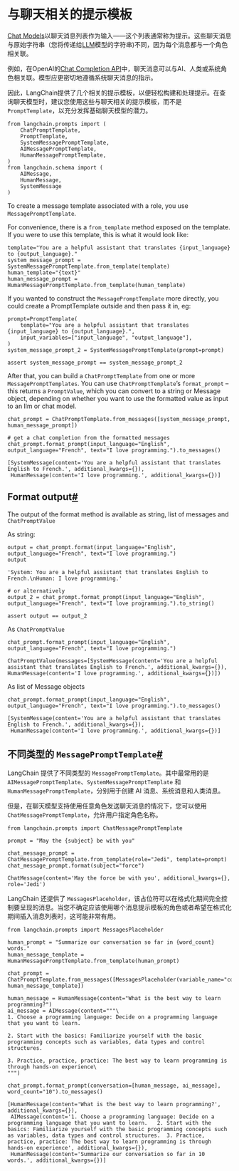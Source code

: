 与聊天相关的提示模板
====


[Chat Models](../models/chat)以聊天消息列表作为输入——这个列表通常称为提示。这些聊天消息与原始字符串（您将传递给[LLM](../models/llms)模型的字符串)不同，因为每个消息都与一个角色相关联。

例如，在OpenAI的[Chat Completion API](https://platform.openai.com/docs/guides/chat/introduction)中，聊天消息可以与AI、人类或系统角色相关联。模型应更密切地遵循系统聊天消息的指示。

因此，LangChain提供了几个相关的提示模板，以便轻松构建和处理提示。在查询聊天模型时，建议您使用这些与聊天相关的提示模板，而不是`PromptTemplate`，以充分发挥基础聊天模型的潜力。

```
from langchain.prompts import (
    ChatPromptTemplate,
    PromptTemplate,
    SystemMessagePromptTemplate,
    AIMessagePromptTemplate,
    HumanMessagePromptTemplate,
)
from langchain.schema import (
    AIMessage,
    HumanMessage,
    SystemMessage
)

```

To create a message template associated with a role, you use `MessagePromptTemplate`.

For convenience, there is a `from_template` method exposed on the template. If you were to use this template, this is what it would look like:

```
template="You are a helpful assistant that translates {input_language} to {output_language}."
system_message_prompt = SystemMessagePromptTemplate.from_template(template)
human_template="{text}"
human_message_prompt = HumanMessagePromptTemplate.from_template(human_template)

```

If you wanted to construct the `MessagePromptTemplate` more directly, you could create a PromptTemplate outside and then pass it in, eg:

```
prompt=PromptTemplate(
    template="You are a helpful assistant that translates {input_language} to {output_language}.",
    input_variables=["input_language", "output_language"],
)
system_message_prompt_2 = SystemMessagePromptTemplate(prompt=prompt)

assert system_message_prompt == system_message_prompt_2

```

After that, you can build a `ChatPromptTemplate` from one or more `MessagePromptTemplates`. You can use `ChatPromptTemplate`’s `format_prompt` – this returns a `PromptValue`, which you can convert to a string or Message object, depending on whether you want to use the formatted value as input to an llm or chat model.

```
chat_prompt = ChatPromptTemplate.from_messages([system_message_prompt, human_message_prompt])

# get a chat completion from the formatted messages
chat_prompt.format_prompt(input_language="English", output_language="French", text="I love programming.").to_messages()

```

```
[SystemMessage(content='You are a helpful assistant that translates English to French.', additional_kwargs={}),
 HumanMessage(content='I love programming.', additional_kwargs={})]

```

Format output[#](#format-output "Permalink to this headline")
-------------------------------------------------------------

The output of the format method is available as string, list of messages and `ChatPromptValue`

As string:

```
output = chat_prompt.format(input_language="English", output_language="French", text="I love programming.")
output

```

```
'System: You are a helpful assistant that translates English to French.\nHuman: I love programming.'

```

```
# or alternatively 
output_2 = chat_prompt.format_prompt(input_language="English", output_language="French", text="I love programming.").to_string()

assert output == output_2

```

As `ChatPromptValue`

```
chat_prompt.format_prompt(input_language="English", output_language="French", text="I love programming.")

```

```
ChatPromptValue(messages=[SystemMessage(content='You are a helpful assistant that translates English to French.', additional_kwargs={}), HumanMessage(content='I love programming.', additional_kwargs={})])

```

As list of Message objects

```
chat_prompt.format_prompt(input_language="English", output_language="French", text="I love programming.").to_messages()

```

```
[SystemMessage(content='You are a helpful assistant that translates English to French.', additional_kwargs={}),
 HumanMessage(content='I love programming.', additional_kwargs={})]

```

不同类型的 `MessagePromptTemplate`[#](#different-types-of-messageprompttemplate "Permalink to this headline")
--------------------------------------------------------------------------------------------------------

LangChain 提供了不同类型的 `MessagePromptTemplate`。其中最常用的是 `AIMessagePromptTemplate`、`SystemMessagePromptTemplate` 和 `HumanMessagePromptTemplate`，分别用于创建 AI 消息、系统消息和人类消息。

但是，在聊天模型支持使用任意角色发送聊天消息的情况下，您可以使用 `ChatMessagePromptTemplate`，允许用户指定角色名称。

```
from langchain.prompts import ChatMessagePromptTemplate

prompt = "May the {subject} be with you"

chat_message_prompt = ChatMessagePromptTemplate.from_template(role="Jedi", template=prompt)
chat_message_prompt.format(subject="force")

```

```
ChatMessage(content='May the force be with you', additional_kwargs={}, role='Jedi')

```

LangChain 还提供了 `MessagesPlaceholder`，该占位符可以在格式化期间完全控制要呈现的消息。当您不确定应该使用哪个消息提示模板的角色或者希望在格式化期间插入消息列表时，这可能非常有用。

```
from langchain.prompts import MessagesPlaceholder

human_prompt = "Summarize our conversation so far in {word_count} words."
human_message_template = HumanMessagePromptTemplate.from_template(human_prompt)

chat_prompt = ChatPromptTemplate.from_messages([MessagesPlaceholder(variable_name="conversation"), human_message_template])

```

```
human_message = HumanMessage(content="What is the best way to learn programming?")
ai_message = AIMessage(content="""\
1. Choose a programming language: Decide on a programming language that you want to learn. 

2. Start with the basics: Familiarize yourself with the basic programming concepts such as variables, data types and control structures.

3. Practice, practice, practice: The best way to learn programming is through hands-on experience\
""")

chat_prompt.format_prompt(conversation=[human_message, ai_message], word_count="10").to_messages()

```

```
[HumanMessage(content='What is the best way to learn programming?', additional_kwargs={}),
 AIMessage(content='1. Choose a programming language: Decide on a programming language that you want to learn.   2. Start with the basics: Familiarize yourself with the basic programming concepts such as variables, data types and control structures.  3. Practice, practice, practice: The best way to learn programming is through hands-on experience', additional_kwargs={}),
 HumanMessage(content='Summarize our conversation so far in 10 words.', additional_kwargs={})]

```

